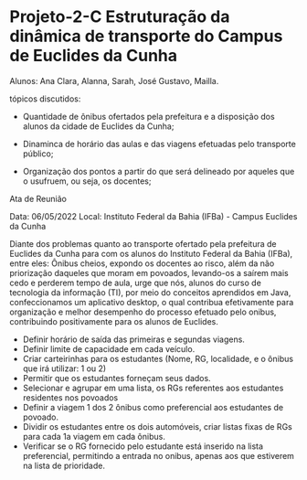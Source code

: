 # Projeto-2-C Estruturação da dinâmica de transporte do Campus de Euclides da Cunha
Alunos: Ana Clara, Alanna, Sarah, José Gustavo, Mailla.

tópicos discutidos:

* Quantidade de ônibus ofertados pela prefeitura e a disposição dos alunos da cidade de Euclides da Cunha;

* Dinaminca de horário das aulas e das viagens efetuadas pelo transporte público;

* Organização dos pontos a partir do que será delineado por aqueles que o usufruem, ou seja, os docentes;

Ata de Reunião 

Data: 06/05/2022
Local: Instituto Federal da Bahia (IFBa) - Campus Euclides da Cunha

Diante dos problemas quanto ao transporte ofertado pela prefeitura de Euclides da Cunha para com os alunos do Instituto Federal da Bahia (IFBa), entre eles: Ônibus cheios, expondo os docentes ao risco, além da não priorização daqueles que moram em povoados, levando-os a saírem mais cedo e perderem tempo de aula, urge que nós, alunos do curso de tecnologia da informação (TI), por meio do conceitos aprendidos em Java, confeccionamos um aplicativo desktop, o qual contribua efetivamente para organização e melhor desempenho do processo efetuado pelo onibus, contribuindo positivamente para os alunos de Euclides.

- Definir horário de saída das primeiras e segundas viagens.
-  Definir limite de capacidade em cada veículo.
-  Criar carteirinhas para os estudantes (Nome, RG, localidade, e o ônibus que irá utilizar: 1 ou 2)
-  Permitir que os estudantes forneçam seus dados.
-  Selecionar e agrupar em uma lista, os RGs referentes aos estudantes residentes nos povoados
-  Definir a viagem 1 dos 2 ônibus como preferencial aos estudantes de povoado.
-  Dividir os estudantes entre os dois automóveis, criar listas fixas de RGs para cada 1a viagem em cada ônibus.
-  Verificar se o RG fornecido pelo estudante  está inserido na lista preferencial, permitindo a entrada no onibus, apenas aos que estiverem na lista de prioridade.
